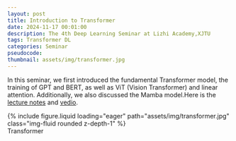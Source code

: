 ```yaml
---
layout: post
title: Introduction to Transformer
date: 2024-11-17 00:01:00
description: The 4th Deep Learning Seminar at Lizhi Academy,XJTU
tags: Transformer DL 
categories: Seminar
pseudocode: 
thumbnail: assets/img/transformer.jpg
---
```


In this seminar, we first introduced the fundamental Transformer model, the training of GPT and BERT, as well as ViT (Vision Transformer) and linear attention. Additionally, we also discussed the Mamba model.Here is the [lecture notes](https://zhuanlan.zhihu.com/p/7264138497) and [vedio](https://www.bilibili.com/video/BV1ZUUBYeE9R/?share_source=copy_web&vd_source=f99c6bc416bcadef736a7eba48835b2d). 

<div class="row mt-3">
    <div class="col-sm mt-3 mt-md-0">
        {% include figure.liquid loading="eager" path="assets/img/transformer.jpg" class="img-fluid rounded z-depth-1" %}
    </div>
</div>
<div class="caption">
    Transformer
</div>


